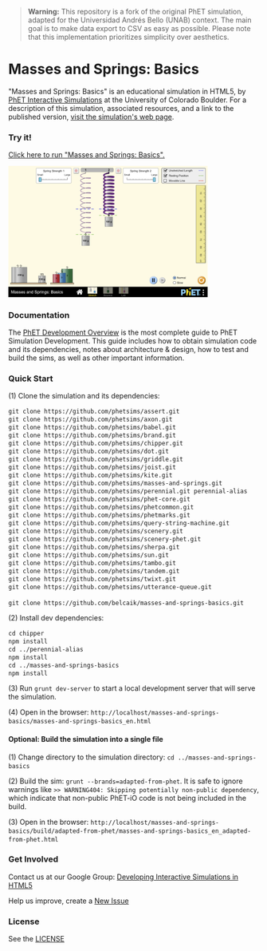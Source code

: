 > **Warning:** This repository is a fork of the original PhET simulation, adapted for the Universidad Andrés Bello (UNAB) context. The main goal is to make data export to CSV as easy as possible. Please note that this implementation prioritizes simplicity over aesthetics.

Masses and Springs: Basics
=============
"Masses and Springs: Basics" is an educational simulation in HTML5, by <a href="https://phet.colorado.edu/" target="_blank">PhET
Interactive Simulations</a>
at the University of Colorado Boulder. For a description of this simulation, associated resources, and a link to the
published version,
<a href="https://phet.colorado.edu/en/simulation/masses-and-springs-basics" target="_blank">visit the simulation's web page</a>.

### Try it!

<a href="https://phet.colorado.edu/sims/html/masses-and-springs-basics/latest/masses-and-springs-basics_en.html" target="_blank">Click here to
run "Masses and Springs: Basics".</a>

<a href="https://phet.colorado.edu/sims/html/masses-and-springs-basics/latest/masses-and-springs-basics_en.html" target="_blank">
<img src="https://raw.githubusercontent.com/phetsims/masses-and-springs-basics/main/assets/masses-and-springs-basics-screenshot.png" alt="Screenshot" style="width: 400px;"/>
</a>

### Documentation

The <a href="https://github.com/phetsims/phet-info/blob/main/doc/phet-development-overview.md" target="_blank">PhET
Development Overview</a> is the most complete guide to PhET Simulation Development. This guide includes how to obtain
simulation code and its dependencies, notes about architecture & design, how to test and build the sims, as well as
other important information.

### Quick Start

(1) Clone the simulation and its dependencies:

```
git clone https://github.com/phetsims/assert.git
git clone https://github.com/phetsims/axon.git
git clone https://github.com/phetsims/babel.git
git clone https://github.com/phetsims/brand.git
git clone https://github.com/phetsims/chipper.git
git clone https://github.com/phetsims/dot.git
git clone https://github.com/phetsims/griddle.git
git clone https://github.com/phetsims/joist.git
git clone https://github.com/phetsims/kite.git
git clone https://github.com/phetsims/masses-and-springs.git
git clone https://github.com/phetsims/perennial.git perennial-alias
git clone https://github.com/phetsims/phet-core.git
git clone https://github.com/phetsims/phetcommon.git
git clone https://github.com/phetsims/phetmarks.git
git clone https://github.com/phetsims/query-string-machine.git
git clone https://github.com/phetsims/scenery.git
git clone https://github.com/phetsims/scenery-phet.git
git clone https://github.com/phetsims/sherpa.git
git clone https://github.com/phetsims/sun.git
git clone https://github.com/phetsims/tambo.git
git clone https://github.com/phetsims/tandem.git
git clone https://github.com/phetsims/twixt.git
git clone https://github.com/phetsims/utterance-queue.git

git clone https://github.com/belcaik/masses-and-springs-basics.git
```

(2) Install dev dependencies:

```
cd chipper
npm install
cd ../perennial-alias
npm install
cd ../masses-and-springs-basics
npm install
```

(3) Run `grunt dev-server` to start a local development server that will serve the simulation.

(4) Open in the browser: `http://localhost/masses-and-springs-basics/masses-and-springs-basics_en.html`

#### Optional: Build the simulation into a single file

(1) Change directory to the simulation directory: `cd ../masses-and-springs-basics`

(2) Build the sim: `grunt --brands=adapted-from-phet`. It is safe to ignore warnings
like `>> WARNING404: Skipping potentially non-public dependency`, which indicate that non-public PhET-iO code is not
being included in the build.

(3) Open in the
browser: `http://localhost/masses-and-springs-basics/build/adapted-from-phet/masses-and-springs-basics_en_adapted-from-phet.html`

### Get Involved

Contact us at our Google
Group: <a href="http://groups.google.com/forum/#!forum/developing-interactive-simulations-in-html5" target="_blank">
Developing Interactive Simulations in HTML5</a>

Help us improve, create a <a href="http://github.com/phetsims/masses-and-springs-basics/issues/new" target="_blank">New Issue</a>

### License

See the <a href="https://github.com/phetsims/masses-and-springs-basics/blob/main/LICENSE" target="_blank">LICENSE</a>
